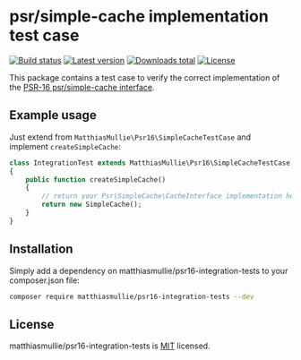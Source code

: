 # psr/simple-cache implementation test case

[![Build status](https://api.travis-ci.org/matthiasmullie/psr16-integration-tests.svg?branch=master)](https://travis-ci.org/matthiasmullie/psr16-integration-tests)
[![Latest version](http://img.shields.io/packagist/v/matthiasmullie/psr16-integration-tests.svg)](https://packagist.org/packages/matthiasmullie/psr16-integration-tests)
[![Downloads total](http://img.shields.io/packagist/dt/matthiasmullie/psr16-integration-tests.svg)](https://packagist.org/packages/matthiasmullie/psr16-integration-tests)
[![License](http://img.shields.io/packagist/l/matthiasmullie/psr16-integration-tests.svg)](https://github.com/matthiasmullie/psr16-integration-tests/blob/master/LICENSE)


This package contains a test case to verify the correct implementation of the
[PSR-16 psr/simple-cache interface](http://www.php-fig.org/psr/psr-16/).


## Example usage

Just extend from `MatthiasMullie\Psr16\SimpleCacheTestCase` and implement
`createSimpleCache`:

```php
class IntegrationTest extends MatthiasMullie\Psr16\SimpleCacheTestCase
{
    public function createSimpleCache()
    {
        // return your Psr\SimpleCache\CacheInterface implementation here
        return new SimpleCache();
    }
}
```


## Installation

Simply add a dependency on matthiasmullie/psr16-integration-tests to your
composer.json file:

```sh
composer require matthiasmullie/psr16-integration-tests --dev
```


## License

matthiasmullie/psr16-integration-tests is [MIT](http://opensource.org/licenses/MIT) licensed.
